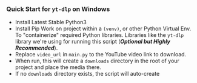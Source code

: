 ### Quick Start for `yt-dlp` on Windows
- Install Latest Stable Python3
- Install Pip
Work on project within a `(venv)`, or other Python Virtual Env. To "containerize" required Python libraries. Libraries like the `yt-dlp` library we're using for running this script (***Optional but Highly Recommended***).
- Replace `video_url` in `main.py` to the YouTube video link to download.
- When run, this will create a `downloads` directory in the root of your project and place the media there.
- If no `downloads` directory exists, the script will auto-create
